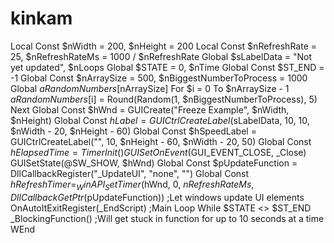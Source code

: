 # kinkam
 Local Const $nWidth = 200, $nHeight = 200 Local Const $nRefreshRate = 25, $nRefreshRateMs = 1000 / $nRefreshRate  Global $sLabelData = "Not yet updated", $nLoops  Global  $STATE = 0, $nTime Global Const $ST_END = -1  Global Const $nArraySize = 500, $nBiggestNumberToProcess = 1000 Global $aRandomNumbers[$nArraySize] For $i = 0 To $nArraySize - 1     $aRandomNumbers[$i] = Round(Random(1, $nBiggestNumberToProcess), 5) Next  Global Const $hWnd = GUICreate("Freeze Example", $nWidth, $nHeight) Global Const $hLabel = GUICtrlCreateLabel($sLabelData, 10, 10, $nWidth - 20, $nHeight - 60) Global Const $hSpeedLabel = GUICtrlCreateLabel("", 10, $nHeight - 60, $nWidth - 20, 50) Global Const $hElapsedTime = TimerInit()  GUISetOnEvent($GUI_EVENT_CLOSE, _Close) GUISetState(@SW_SHOW, $hWnd)  Global Const $pUpdateFunction = DllCallbackRegister("_UpdateUI", "none", "") Global Const $hRefreshTimer = _WinAPI_SetTimer($hWnd, 0, $nRefreshRateMs, DllCallbackGetPtr($pUpdateFunction)) ;Let windows update UI elements  OnAutoItExitRegister(_EndScript)   ;Main Loop While $STATE &lt;> $ST_END     _BlockingFunction() ;Will get stuck in function for up to 10 seconds at a time WEnd

